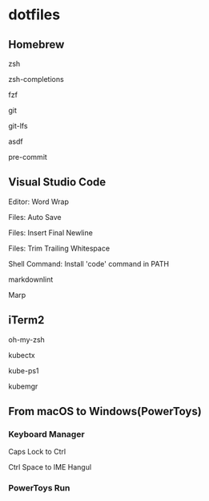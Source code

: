 # dotfiles

## Homebrew

zsh

zsh-completions

fzf

git

git-lfs

asdf

pre-commit

## Visual Studio Code

Editor: Word Wrap

Files: Auto Save

Files: Insert Final Newline

Files: Trim Trailing Whitespace

Shell Command: Install 'code' command in PATH

markdownlint

Marp

## iTerm2

oh-my-zsh

kubectx

kube-ps1

kubemgr

## From macOS to Windows(PowerToys)

### Keyboard Manager

Caps Lock to Ctrl

Ctrl Space to IME Hangul

### PowerToys Run
